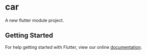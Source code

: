 # car

A new flutter module project.

## Getting Started

For help getting started with Flutter, view our online
[documentation](https://flutter.dev/).

